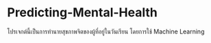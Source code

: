 # Predicting-Mental-Health
โปรเจกต์นี้เป็นการทำนายสุขภาพจิตของผู้ที่อยู่ในวันเรียน โดยการใช้ Machine Learning
